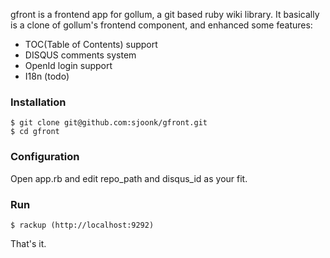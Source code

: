 gfront is a frontend app for gollum, a git based ruby wiki library. It basically is a clone of gollum's frontend component, and enhanced some features:

* TOC(Table of Contents) support
* DISQUS comments system
* OpenId login support
* I18n (todo)

### Installation

	$ git clone git@github.com:sjoonk/gfront.git
	$ cd gfront

### Configuration

Open app.rb and edit repo_path and disqus_id as your fit.

### Run

	$ rackup (http://localhost:9292)

That's it.

